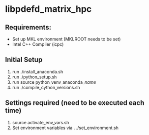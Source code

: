 # libpdefd_matrix_hpc

## Requirements:
- Set up MKL environment (MKLROOT needs to be set)
- Intel C++ Compiler (icpc)


## Initial Setup
1. run ./install\_anaconda.sh
2. run ./python\_setup.sh
3. run source python\_venv\_anaconda\_*name*
4. run ./compile\_cython\_versions.sh

## Settings required (need to be executed each time)
1. source activate\_env\_vars.sh
2. Set environment variables via . ./set\_environment.sh


